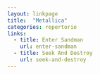 ```yaml
---
layout: linkpage
title:  "Metallica"
categories: repertorie
links:
  - title: Enter Sandman
    url: enter-sandman
  - title: Seek And Destroy
    url: seek-and-destroy
---
```

